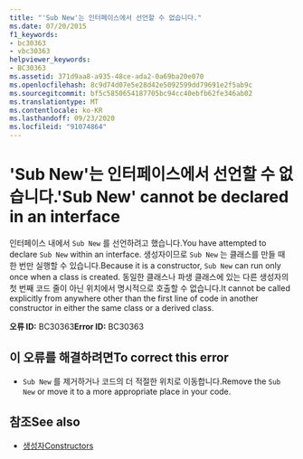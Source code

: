 ```yaml
---
title: "'Sub New'는 인터페이스에서 선언할 수 없습니다."
ms.date: 07/20/2015
f1_keywords:
- bc30363
- vbc30363
helpviewer_keywords:
- BC30363
ms.assetid: 371d9aa8-a935-48ce-ada2-0a69ba20e070
ms.openlocfilehash: 8c9d74d07e5e28d42e5092599dd79691e2f5ab9c
ms.sourcegitcommit: bf5c5850654187705bc94cc40ebfb62fe346ab02
ms.translationtype: MT
ms.contentlocale: ko-KR
ms.lasthandoff: 09/23/2020
ms.locfileid: "91074864"
---
```

# <a name="sub-new-cannot-be-declared-in-an-interface"></a><span data-ttu-id="e94d7-102">'Sub New'는 인터페이스에서 선언할 수 없습니다.</span><span class="sxs-lookup"><span data-stu-id="e94d7-102">'Sub New' cannot be declared in an interface</span></span>

<span data-ttu-id="e94d7-103">인터페이스 내에서 `Sub New` 를 선언하려고 했습니다.</span><span class="sxs-lookup"><span data-stu-id="e94d7-103">You have attempted to declare `Sub New` within an interface.</span></span> <span data-ttu-id="e94d7-104">생성자이므로 `Sub New` 는 클래스를 만들 때 한 번만 실행할 수 있습니다.</span><span class="sxs-lookup"><span data-stu-id="e94d7-104">Because it is a constructor, `Sub New` can run only once when a class is created.</span></span> <span data-ttu-id="e94d7-105">동일한 클래스나 파생 클래스에 있는 다른 생성자의 첫 번째 코드 줄이 아닌 위치에서 명시적으로 호출할 수 없습니다.</span><span class="sxs-lookup"><span data-stu-id="e94d7-105">It cannot be called explicitly from anywhere other than the first line of code in another constructor in either the same class or a derived class.</span></span>  
  
 <span data-ttu-id="e94d7-106">**오류 ID:** BC30363</span><span class="sxs-lookup"><span data-stu-id="e94d7-106">**Error ID:** BC30363</span></span>  
  
## <a name="to-correct-this-error"></a><span data-ttu-id="e94d7-107">이 오류를 해결하려면</span><span class="sxs-lookup"><span data-stu-id="e94d7-107">To correct this error</span></span>  
  
- <span data-ttu-id="e94d7-108">`Sub New` 를 제거하거나 코드의 더 적절한 위치로 이동합니다.</span><span class="sxs-lookup"><span data-stu-id="e94d7-108">Remove the `Sub New` or move it to a more appropriate place in your code.</span></span>  
  
## <a name="see-also"></a><span data-ttu-id="e94d7-109">참조</span><span class="sxs-lookup"><span data-stu-id="e94d7-109">See also</span></span>

- [<span data-ttu-id="e94d7-110">생성자</span><span class="sxs-lookup"><span data-stu-id="e94d7-110">Constructors</span></span>](../programming-guide/concepts/object-oriented-programming.md#constructors)
